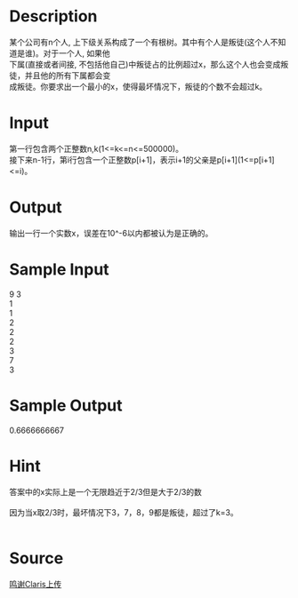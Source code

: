 
# Description

<div class="content"><div>某个公司有n个人, 上下级关系构成了一个有根树。其中有个人是叛徒(这个人不知道是谁)。对于一个人, 如果他</div>
<div>下属(直接或者间接, 不包括他自己)中叛徒占的比例超过x，那么这个人也会变成叛徒，并且他的所有下属都会变</div>
<div>成叛徒。你要求出一个最小的x，使得最坏情况下，叛徒的个数不会超过k。</div>
<div></div>
<p></p></div>

# Input

<div class="content"><div>第一行包含两个正整数n,k(1&lt;=k&lt;=n&lt;=500000)。</div>
<div>接下来n-1行，第i行包含一个正整数p[i+1]，表示i+1的父亲是p[i+1](1&lt;=p[i+1]&lt;=i)。</div>
<div></div>
<p></p></div>

# Output

<div class="content"><div>输出一行一个实数x，误差在10^-6以内都被认为是正确的。</div>
<div></div>
<p></p></div>

# Sample Input

<div class="content"><span class="sampledata">9 3<br/>
1<br/>
1<br/>
2<br/>
2<br/>
2<br/>
3<br/>
7<br/>
3</span></div>

# Sample Output

<div class="content"><span class="sampledata">0.6666666667</span></div>

# Hint

<div class="content"><p></p><div>答案中的x实际上是一个无限趋近于2/3但是大于2/3的数</div><br/>
<div>因为当x取2/3时，最坏情况下3，7，8，9都是叛徒，超过了k=3。</div><br/>
<p></p><p></p></div>

# Source

<div class="content"><p><a href="problemset.php?search=鸣谢Claris上传">鸣谢Claris上传</a></p></div>

